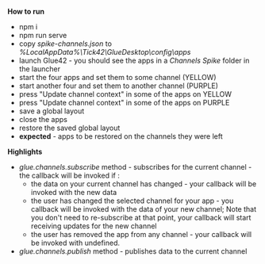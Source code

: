**How to run**
* npm i
* npm run serve
* copy *spike-channels.json* to _%LocalAppData%\Tick42\GlueDesktop\config\apps_
* launch Glue42 - you should see the apps in a *Channels Spike* folder in the launcher
* start the four apps and set them to some channel (YELLOW)
* start another four and set them to another channel (PURPLE)
* press "Update channel context" in some of the apps on YELLOW
* press "Update channel context" in some of the apps on PURPLE
* save a global layout
* close the apps
* restore the saved global layout
* **expected** - apps to be restored on the channels they were left

**Highlights**
*  _glue.channels.subscribe_  method - subscribes for the current channel - the callback will be invoked if :
    * the data on your current channel has changed - your callback will be invoked with the new data
    * the user has changed the selected channel for your app - you callback will be invoked with the data of your new channel; Note that you don't need to re-subscribe at that point, your callback will start receiving updates for the new channel
    * the user has removed the app from any channel - your callback will be invoked with undefined.
* _glue.channels.publish_ method - publishes data to the current channel
